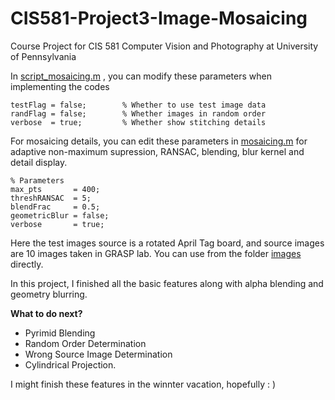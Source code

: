 CIS581-Project3-Image-Mosaicing
===============================

Course Project for CIS 581 Computer Vision and Photography at University of Pennsylvania


In [script_mosaicing.m](https://github.com/GabriellaQiong/CIS581-Project3-Image-Mosaicing/blob/master/script_mosaicing.m) , you can modify these parameters when implementing the codes

```
testFlag = false;        % Whether to use test image data
randFlag = false;        % Whether images in random order
verbose  = true;         % Whether show stitching details
```

For mosaicing details, you can edit these parameters in [mosaicing.m](https://github.com/GabriellaQiong/CIS581-Project3-Image-Mosaicing/blob/master/mosaicing.m) for adaptive non-maximum supression, RANSAC, blending, blur kernel and detail display.
```
% Parameters
max_pts       = 400;
threshRANSAC  = 5;
blendFrac     = 0.5;
geometricBlur = false;
verbose       = true;
```
Here the test images source is a rotated April Tag board, and source images are 10 images taken in GRASP lab. You can use from the folder [images](https://github.com/GabriellaQiong/CIS581-Project3-Image-Mosaicing/tree/master/images) directly.

In this project, I finished all the basic features along with alpha blending and geometry blurring.


**What to do next?**

* Pyrimid Blending
* Random Order Determination
* Wrong Source Image Determination
* Cylindrical Projection.

I might finish these features in the winnter vacation, hopefully : )
